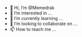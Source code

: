 - 👋 Hi, I’m @Memedrak
- 👀 I’m interested in ...
- 🌱 I’m currently learning ...
- 💞️ I’m looking to collaborate on ...
- 📫 How to reach me ...

<!---
Memedrak/Memedrak is a ✨ special ✨ repository because its `README.md` (this file) appears on your GitHub profile.
You can click the Preview link to take a look at your changes.
--->
